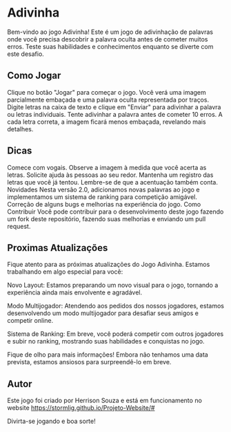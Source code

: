 # Adivinha

Bem-vindo ao jogo Adivinha! Este é um jogo de adivinhação de palavras onde você precisa descobrir a palavra oculta antes de cometer muitos erros. Teste suas habilidades e conhecimentos enquanto se diverte com este desafio.

## Como Jogar

Clique no botão "Jogar" para começar o jogo.
Você verá uma imagem parcialmente embaçada e uma palavra oculta representada por traços.
Digite letras na caixa de texto e clique em "Enviar" para adivinhar a palavra ou letras individuais.
Tente adivinhar a palavra antes de cometer 10 erros.
A cada letra correta, a imagem ficará menos embaçada, revelando mais detalhes.

## Dicas

Comece com vogais.
Observe a imagem à medida que você acerta as letras.
Solicite ajuda às pessoas ao seu redor.
Mantenha um registro das letras que você já tentou.
Lembre-se de que a acentuação também conta.
Novidades
Nesta versão 2.0, adicionamos novas palavras ao jogo e implementamos um sistema de ranking para competição amigável.
Correção de alguns bugs e melhorias na experiência do jogo.
Como Contribuir
Você pode contribuir para o desenvolvimento deste jogo fazendo um fork deste repositório, fazendo suas melhorias e enviando um pull request.

## Proximas Atualizações

Fique atento para as próximas atualizações do Jogo Adivinha. Estamos trabalhando em algo especial para você:

Novo Layout: Estamos preparando um novo visual para o jogo, tornando a experiência ainda mais envolvente e agradável.

Modo Multijogador: Atendendo aos pedidos dos nossos jogadores, estamos desenvolvendo um modo multijogador para desafiar seus amigos e competir online.

Sistema de Ranking: Em breve, você poderá competir com outros jogadores e subir no ranking, mostrando suas habilidades e conquistas no jogo.

Fique de olho para mais informações! Embora não tenhamos uma data prevista, estamos ansiosos para surpreendê-lo em breve.

## Autor

Este jogo foi criado por Herrison Souza e está em funcionamento no website https://stormlig.github.io/Projeto-Website/#

Divirta-se jogando e boa sorte!
